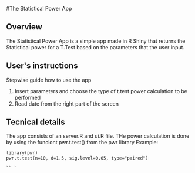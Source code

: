 #The Statistical Power App
## Overview
The Statistical Power App is a simple app made in R Shiny that returns the Statistical power for a T.Test based on the parameters that the user input.


## User's instructions

Stepwise guide how to use the app

1. Insert parameters and choose the type of t.test power calculation to be performed
2. Read date from the right part of the screen  


## Tecnical details

The app consists of an server.R and ui.R file. THe power calculation is done by using the funciont pwr.t.test() from the pwr library
Example:

```{r echo = T, results = 'asis'}
library(pwr)
pwr.t.test(n=10, d=1.5, sig.level=0.05, type="paired")

`` `
